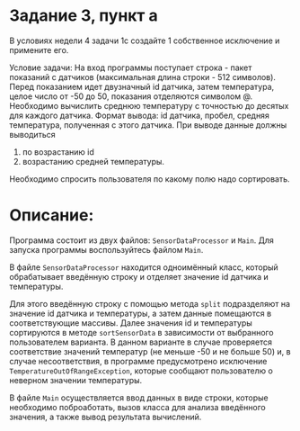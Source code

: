 # Задание 3, пункт а

В условиях недели 4 задачи 1c создайте 1 собственное исключение и примените его.

Условие задачи:
На вход программы поступает строка - пакет показаний с датчиков (максимальная длина строки - 512 символов).
Перед показанием идет двузначный id датчика, затем температура, целое число от -50 до 50, показания отделяются символом @. 
Необходимо вычислить среднюю температуру с точностью до десятых для каждого датчика. 
Формат вывода: 
id датчика, пробел, средняя температура, полученная с этого датчика. 
При выводе данные должны выводиться 
1) по возрастанию id 
2) возрастанию средней температуры.

Необходимо спросить пользователя по какому полю надо сортировать. 

# Описание: 

Программа состоит из двух файлов: `SensorDataProcessor` и `Main`. Для запуска программы воспользуйтесь файлом `Main`.

В файле `SensorDataProcessor` находится одноимённый класс, который обрабатывает введённую строку и отделяет значение id датчика и температуры.

Для этого введённую строку с помощью метода `split` подразделяют на значение id датчика и температуры, а затем данные помещаются в соответствующие массивы.
Далее значения id и температуры сортируются в методе `sortSensorData` в зависимости от выбранного пользователем варианта.
В данном варианте в случае проверяется соответствие значений температур (не меньше -50 и не больше 50) и, в случае несоответствия, в программе предусмотрено исключение `TemperatureOutOfRangeException`, которые сообщают пользователю о неверном значении температуры.

В файле `Main` осуществляется ввод данных в виде строки, которые необходимо поброаботать, вызов класса для анализа введённого значения, а также вывод результата вычислений.